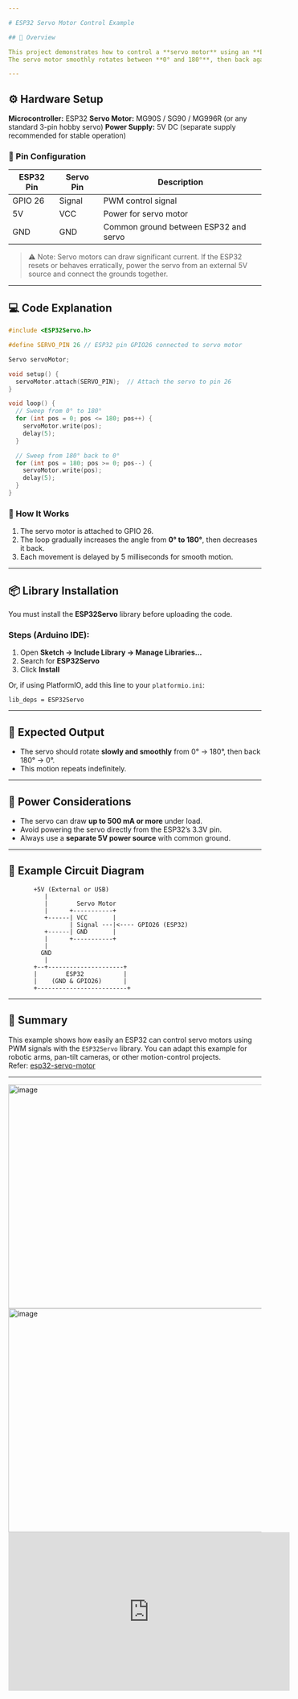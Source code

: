 ```yaml
---

# ESP32 Servo Motor Control Example

## 🧩 Overview

This project demonstrates how to control a **servo motor** using an **ESP32** microcontroller and the **ESP32Servo** library.
The servo motor smoothly rotates between **0° and 180°**, then back again in an endless loop.

---
```


## ⚙️ Hardware Setup

**Microcontroller:** ESP32
**Servo Motor:** MG90S / SG90 / MG996R (or any standard 3-pin hobby servo)
**Power Supply:** 5V DC (separate supply recommended for stable operation)

### 🔌 Pin Configuration

| ESP32 Pin | Servo Pin | Description                           |
| --------- | --------- | ------------------------------------- |
| GPIO 26   | Signal    | PWM control signal                    |
| 5V        | VCC       | Power for servo motor                 |
| GND       | GND       | Common ground between ESP32 and servo |

> ⚠️ Note: Servo motors can draw significant current. If the ESP32 resets or behaves erratically, power the servo from an external 5V source and connect the grounds together.

---

## 💻 Code Explanation

```cpp
#include <ESP32Servo.h>

#define SERVO_PIN 26 // ESP32 pin GPIO26 connected to servo motor

Servo servoMotor;

void setup() {
  servoMotor.attach(SERVO_PIN);  // Attach the servo to pin 26
}

void loop() {
  // Sweep from 0° to 180°
  for (int pos = 0; pos <= 180; pos++) {
    servoMotor.write(pos);
    delay(5);
  }

  // Sweep from 180° back to 0°
  for (int pos = 180; pos >= 0; pos--) {
    servoMotor.write(pos);
    delay(5);
  }
}
```

### 🧠 How It Works

1. The servo motor is attached to GPIO 26.
2. The loop gradually increases the angle from **0° to 180°**, then decreases it back.
3. Each movement is delayed by 5 milliseconds for smooth motion.

---

## 📦 Library Installation

You must install the **ESP32Servo** library before uploading the code.

### Steps (Arduino IDE):

1. Open **Sketch → Include Library → Manage Libraries...**
2. Search for **ESP32Servo**
3. Click **Install**

Or, if using PlatformIO, add this line to your `platformio.ini`:

```
lib_deps = ESP32Servo
```

---

## 🧪 Expected Output

* The servo should rotate **slowly and smoothly** from 0° → 180°, then back 180° → 0°.
* This motion repeats indefinitely.

---

## 🔋 Power Considerations

* The servo can draw **up to 500 mA or more** under load.
* Avoid powering the servo directly from the ESP32’s 3.3V pin.
* Always use a **separate 5V power source** with common ground.

---

## 📸 Example Circuit Diagram

```
       +5V (External or USB)
          |
          |        Servo Motor
          |      +-----------+
          +------| VCC       |
                 | Signal ---|<---- GPIO26 (ESP32)
          +------| GND       |
          |      +-----------+
          |
         GND
          |
       +--+---------------------+
       |        ESP32           |
       |    (GND & GPIO26)      |
       +-------------------------+
```

---

## 🧠 Summary

This example shows how easily an ESP32 can control servo motors using PWM signals with the `ESP32Servo` library.
You can adapt this example for robotic arms, pan-tilt cameras, or other motion-control projects. </br>
Refer: [esp32-servo-motor](https://esp32io.com/tutorials/esp32-servo-motor)

---
<img width="912" height="445" alt="image" src="https://github.com/user-attachments/assets/ebfa07ec-179f-48b0-84bf-45b81644871a" />
<img width="912" height="445" alt="image" src="https://github.com/user-attachments/assets/2f0d326d-d8b7-462b-b0a5-34c98a2799b1" />

<iframe width="560" height="315" src="https://github.com/user-attachments/assets/8201881d-a845-44b4-9b8e-72ce573bcf3e" 
title="YouTube video player" frameborder="0" allowfullscreen></iframe>
